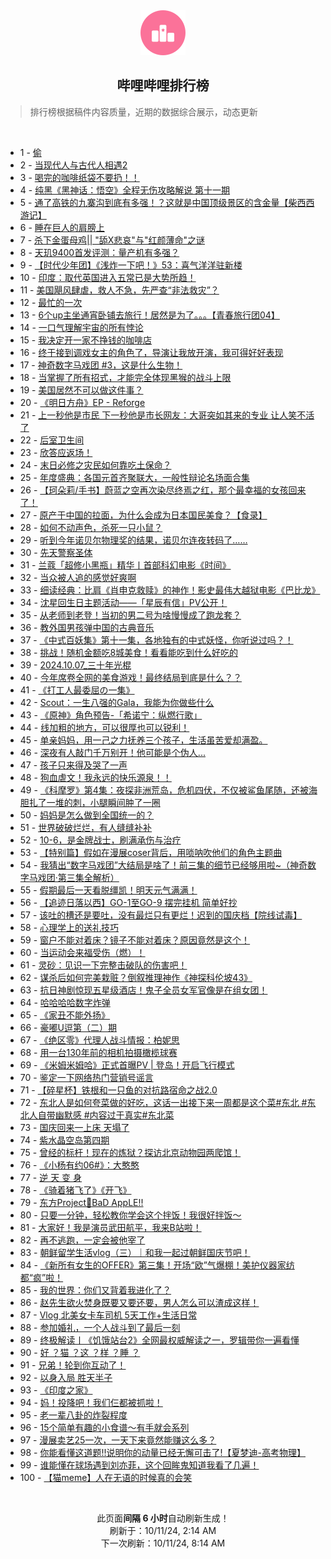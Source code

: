 <div align="center">
    <img src="./assets/icon_rank.png" alt="logo" />
    <h2>哔哩哔哩排行榜</h>
</div>

> 排行榜根据稿件内容质量，近期的数据综合展示，动态更新

<br />

<ul><li><span>1 - <a href=https://www.bilibili.com/BV1jN2WYDELk>偷</a></span></li><li><span>2 - <a href=https://www.bilibili.com/BV1f41CYVEfo>当现代人与古代人相遇2</a></span></li><li><span>3 - <a href=https://www.bilibili.com/BV1B82LYhESg>喝完的咖啡纸袋不要扔！！</a></span></li><li><span>4 - <a href=https://www.bilibili.com/BV1t825YkEwN>纯黑《黑神话：悟空》全程无伤攻略解说&nbsp;第十一期</a></span></li><li><span>5 - <a href=https://www.bilibili.com/BV1ku2nYnEEU>通了高铁的九寨沟到底有多强！？这就是中国顶级景区的含金量【柴西西游记】</a></span></li><li><span>6 - <a href=https://www.bilibili.com/BV1tD27YREZ5>睡在巨人的肩膀上</a></span></li><li><span>7 - <a href=https://www.bilibili.com/BV1UJ2HYaEY3>杀下金蛋母鸡||&nbsp;&quot;舔X悲哀&quot;与&quot;红颜薄命&quot;之谜</a></span></li><li><span>8 - <a href=https://www.bilibili.com/BV1iu2AY4EcX>天玑9400首发评测：量产机有多强？</a></span></li><li><span>9 - <a href=https://www.bilibili.com/BV1sK2nYpEER>【时代少年团】《浅炸一下吧！》53：喜气洋洋驻新楼</a></span></li><li><span>10 - <a href=https://www.bilibili.com/BV1KF2nYtEdX>印度：取代英国进入五常已是大势所趋！</a></span></li><li><span>11 - <a href=https://www.bilibili.com/BV1Bn2pYDE9L>美国飓风肆虐，救人不急，先严查“非法救灾”？</a></span></li><li><span>12 - <a href=https://www.bilibili.com/BV1Qf25YQEzm>最忙的一次</a></span></li><li><span>13 - <a href=https://www.bilibili.com/BV18g1eYPE65>6个up主坐通宵卧铺去旅行！居然是为了。。。【青春旅行团04】</a></span></li><li><span>14 - <a href=https://www.bilibili.com/BV1nN2jYqEn4>一口气理解宇宙的所有悖论</a></span></li><li><span>15 - <a href=https://www.bilibili.com/BV1ck1kY5Epd>我决定开一家不挣钱的咖啡店</a></span></li><li><span>16 - <a href=https://www.bilibili.com/BV1Dq2wYEEos>终于接到调戏女主的角色了，导演让我放开演，我可得好好表现</a></span></li><li><span>17 - <a href=https://www.bilibili.com/BV1SK1CYoEFp>神奇数字马戏团&nbsp;#3，这是什么生物！</a></span></li><li><span>18 - <a href=https://www.bilibili.com/BV1g31iY3Eh9>当掌握了所有招式，才能完全体现黑猴的战斗上限</a></span></li><li><span>19 - <a href=https://www.bilibili.com/BV11J2JY9ELb>美国居然不可以做这件事？</a></span></li><li><span>20 - <a href=https://www.bilibili.com/BV1px4je5E24>《明日方舟》EP&nbsp;-&nbsp;Reforge</a></span></li><li><span>21 - <a href=https://www.bilibili.com/BV1Py12YbELY>上一秒他是市民&nbsp;下一秒他是市长网友：大哥突如其来的专业&nbsp;让人笑不活了</a></span></li><li><span>22 - <a href=https://www.bilibili.com/BV1jL2EYBE4s>后室卫生间</a></span></li><li><span>23 - <a href=https://www.bilibili.com/BV1F92nYnEsp>欣答应返场！</a></span></li><li><span>24 - <a href=https://www.bilibili.com/BV1tX2LY1E7x>末日必修之灾民如何靠吃土保命？</a></span></li><li><span>25 - <a href=https://www.bilibili.com/BV1Rq24YxEDX>年度盛典：各国元首齐聚联大，一般性辩论名场面合集</a></span></li><li><span>26 - <a href=https://www.bilibili.com/BV1DP1rYnEt7>【珂朵莉/手书】蔚蓝之空再次染尽终焉之红，那个最幸福的女孩回来了！</a></span></li><li><span>27 - <a href=https://www.bilibili.com/BV1oLxTeKEXz>原产于中国的拉面，为什么会成为日本国民美食？【食录】</a></span></li><li><span>28 - <a href=https://www.bilibili.com/BV1PX1qYAEFt>如何不动声色，杀死一只小鼠？</a></span></li><li><span>29 - <a href=https://www.bilibili.com/BV1eo2xYXEt4>听到今年诺贝尔物理奖的结果，诺贝尔连夜转码了……</a></span></li><li><span>30 - <a href=https://www.bilibili.com/BV1K62EYHEmA>先天警察圣体</a></span></li><li><span>31 - <a href=https://www.bilibili.com/BV1bCx4eUEBx>兰蔻「超修小黑瓶」精华丨首部科幻电影《时间》</a></span></li><li><span>32 - <a href=https://www.bilibili.com/BV1YQ2HY6Ecv>当众被人追的感觉好爽啊</a></span></li><li><span>33 - <a href=https://www.bilibili.com/BV1Q72WYrE5Y>细读经典：比肩《肖申克救赎》的神作！影史最伟大越狱电影《巴比龙》</a></span></li><li><span>34 - <a href=https://www.bilibili.com/BV1hw24YJEV5>沈星回生日主题活动——「星辰有信」PV公开！</a></span></li><li><span>35 - <a href=https://www.bilibili.com/BV1sj2PYrEcN>从老师到老登！当初的男二号为啥慢慢成了跑龙套？</a></span></li><li><span>36 - <a href=https://www.bilibili.com/BV16y19YrEL3>教外国男孩弹中国的古典音乐</a></span></li><li><span>37 - <a href=https://www.bilibili.com/BV17k2HYmEmM>《中式百妖集》第十一集，各地独有的中式妖怪，你听说过吗？！</a></span></li><li><span>38 - <a href=https://www.bilibili.com/BV14H1iYeEev>挑战！随机金额吃8城美食！看看能吃到什么好吃的</a></span></li><li><span>39 - <a href=https://www.bilibili.com/BV19w11YMEM7>2024.10.07_三十年光棍</a></span></li><li><span>40 - <a href=https://www.bilibili.com/BV1xw2EY7EFU>今年席卷全网的美食游戏！最终结局到底是什么？？</a></span></li><li><span>41 - <a href=https://www.bilibili.com/BV1pq2AYuERz>《打工人最委屈の一集》</a></span></li><li><span>42 - <a href=https://www.bilibili.com/BV1Sr2wY1E3D>Scout：一生八强的Gala，我能为你做些什么</a></span></li><li><span>43 - <a href=https://www.bilibili.com/BV1Dq1qYGERM>《原神》角色预告-「希诺宁：纵燃行歌」</a></span></li><li><span>44 - <a href=https://www.bilibili.com/BV1do2NYAEd8>线加粗的地方，可以很厚也可以锐利！</a></span></li><li><span>45 - <a href=https://www.bilibili.com/BV1Uh1kYQE8N>单亲妈妈，用一己之力抚养三个孩子，生活虽苦爱却满盈。</a></span></li><li><span>46 - <a href=https://www.bilibili.com/BV1dh2wYpE3N>深夜有人敲门千万别开！他可能是个伪人...</a></span></li><li><span>47 - <a href=https://www.bilibili.com/BV12W1iYAEDF>孩子只来得及哭了一声</a></span></li><li><span>48 - <a href=https://www.bilibili.com/BV16v2HYHEaF>狗血虐文！我永远的快乐源泉！！</a></span></li><li><span>49 - <a href=https://www.bilibili.com/BV1y41mYfEdw>《科摩罗》第4集：夜探非洲荒岛，危机四伏，不仅被鲨鱼尾随，还被海胆扎了一堆的刺，小腿瞬间肿了一圈</a></span></li><li><span>50 - <a href=https://www.bilibili.com/BV16i2HYDECR>妈妈是怎么做到全国统一的？</a></span></li><li><span>51 - <a href=https://www.bilibili.com/BV1VH1yYiETx>世界破破烂烂，有人缝缝补补</a></span></li><li><span>52 - <a href=https://www.bilibili.com/BV1fr2HY7EwQ>10-6，是金牌战士，刷满承伤与治疗</a></span></li><li><span>53 - <a href=https://www.bilibili.com/BV1zB1iYXEz6>【特别篇】假如在漫展coser背后，用唢呐吹他们的角色主题曲</a></span></li><li><span>54 - <a href=https://www.bilibili.com/BV1v62JYgEDy>我猜出“数字马戏团”大结局是啥了！前三集的细节已经够用啦~（神奇数字马戏团·第三集全解析）</a></span></li><li><span>55 - <a href=https://www.bilibili.com/BV1pC1yYHEGL>假期最后一天看脱缰凯！明天元气满满！</a></span></li><li><span>56 - <a href=https://www.bilibili.com/BV1Ce2cYaE7j>【追迹日落以西】GO-1至GO-9&nbsp;摆完挂机&nbsp;简单好抄</a></span></li><li><span>57 - <a href=https://www.bilibili.com/BV17j12YmEHb>该吐的槽还是要吐，没有最烂只有更烂！迟到的国庆档【院线试毒】</a></span></li><li><span>58 - <a href=https://www.bilibili.com/BV1svxje5ESZ>心理学上的送礼技巧</a></span></li><li><span>59 - <a href=https://www.bilibili.com/BV1T62EYHEws>窗户不能对着床？镜子不能对着床？原因竟然是这个！</a></span></li><li><span>60 - <a href=https://www.bilibili.com/BV1JJ2pYHE84>当运动会来福受伤（燃）！</a></span></li><li><span>61 - <a href=https://www.bilibili.com/BV1Tv2EYREw3>灵砂：见识一下完整击破队的伤害吧！</a></span></li><li><span>62 - <a href=https://www.bilibili.com/BV1Q21eYBEF2>谋杀后如何完美栽赃？倒叙推理神作《神探科伦坡43》</a></span></li><li><span>63 - <a href=https://www.bilibili.com/BV1Pp2JYXEEj>抗日神剧惊现五星级酒店！鬼子全员女军官像是在组女团！</a></span></li><li><span>64 - <a href=https://www.bilibili.com/BV1ng2nYSEXP>哈哈哈哈数字炸弹</a></span></li><li><span>65 - <a href=https://www.bilibili.com/BV1Q21CY8Eiq>《家丑不能外扬》</a></span></li><li><span>66 - <a href=https://www.bilibili.com/BV1752EYuEkX>豪嘟U逗第（二）期</a></span></li><li><span>67 - <a href=https://www.bilibili.com/BV1YC1CYaEVE>《绝区零》代理人战斗情报：柏妮思</a></span></li><li><span>68 - <a href=https://www.bilibili.com/BV1dE4LeFEsc>用一台130年前的相机拍摄橄榄球赛</a></span></li><li><span>69 - <a href=https://www.bilibili.com/BV17usderEtR>《米姆米姆哈》正式首曝PV&nbsp;|&nbsp;登岛！开启飞行模式</a></span></li><li><span>70 - <a href=https://www.bilibili.com/BV1HM1yYLEwu>鉴定一下网络热门营销号谣言</a></span></li><li><span>71 - <a href=https://www.bilibili.com/BV1WQxsevEAg>【碎星杯】铁根和一只鱼的对抗路宿命之战2.0</a></span></li><li><span>72 - <a href=https://www.bilibili.com/BV19u1mY3Eh8>东北人是如何夸菜做的好吃，这话一出接下来一周都是这个菜#东北&nbsp;#东北人自带幽默感&nbsp;#内容过于真实#东北菜</a></span></li><li><span>73 - <a href=https://www.bilibili.com/BV1942EYcEVr>国庆回来一上床&nbsp;天塌了</a></span></li><li><span>74 - <a href=https://www.bilibili.com/BV1Bp2pYJEki>紫水晶空岛第四期</a></span></li><li><span>75 - <a href=https://www.bilibili.com/BV1EE2nY5EU2>曾经的标杆！现在的炼狱？探访北京动物园两爬馆！</a></span></li><li><span>76 - <a href=https://www.bilibili.com/BV1sXx4ekEC3>《小杨有约06#》：大憨憨</a></span></li><li><span>77 - <a href=https://www.bilibili.com/BV1iX2xYxEqj>逆&nbsp;天&nbsp;变&nbsp;身</a></span></li><li><span>78 - <a href=https://www.bilibili.com/BV13f2WYyEdN>《骑着猪飞了》《开飞》</a></span></li><li><span>79 - <a href=https://www.bilibili.com/BV13Y2pYkE2s>东方Project🍎BaD&nbsp;AppLE!!</a></span></li><li><span>80 - <a href=https://www.bilibili.com/BV16a11YmEVS>只要一分钟，轻松教你学会这个拌饭！我很好拌饭～</a></span></li><li><span>81 - <a href=https://www.bilibili.com/BV1Ps2JYHEdp>大家好！我是演员武田航平，我来B站啦！</a></span></li><li><span>82 - <a href=https://www.bilibili.com/BV1ie2LYZEpM>再不逃跑，一定会被他宰了</a></span></li><li><span>83 - <a href=https://www.bilibili.com/BV1Wm2nYsEEj>朝鲜留学生活vlog（三）｜和我一起过朝鲜国庆节吧！</a></span></li><li><span>84 - <a href=https://www.bilibili.com/BV1yL24Y6EBq>《新所有女生的OFFER》第三集！开场“欧”气爆棚！美护仪器家纺都“疯”啦！</a></span></li><li><span>85 - <a href=https://www.bilibili.com/BV19N11YKEr8>我的世界：你们又背着我进化了？</a></span></li><li><span>86 - <a href=https://www.bilibili.com/BV1xn1oYREsy>赵先生欲火焚身既要又要还要，男人怎么可以渣成这样！</a></span></li><li><span>87 - <a href=https://www.bilibili.com/BV1hC1CYaEzv>Vlog&nbsp;北美女卡车司机&nbsp;5天工作+生活日常</a></span></li><li><span>88 - <a href=https://www.bilibili.com/BV1EJ2pYHEiz>参加婚礼，一个人战斗到了最后一刻</a></span></li><li><span>89 - <a href=https://www.bilibili.com/BV1Kx1BYzEVE>终极解读丨《饥饿站台2》全网最权威解读之一，罗辑带你一遍看懂</a></span></li><li><span>90 - <a href=https://www.bilibili.com/BV1qh1CY6EtB>好&nbsp;？猫&nbsp;？这&nbsp;？样&nbsp;？睡&nbsp;？</a></span></li><li><span>91 - <a href=https://www.bilibili.com/BV1YS2JYPEpa>兄弟！轮到你互动了！</a></span></li><li><span>92 - <a href=https://www.bilibili.com/BV1Zp2wYZEat>以身入局&nbsp;胜天半子</a></span></li><li><span>93 - <a href=https://www.bilibili.com/BV1Be27YiEBx>《印度之家》</a></span></li><li><span>94 - <a href=https://www.bilibili.com/BV1BA2AYhE1a>妈！投降吧！我们仨都被抓啦！</a></span></li><li><span>95 - <a href=https://www.bilibili.com/BV1xo27YDEog>老一辈八卦的炸裂程度</a></span></li><li><span>96 - <a href=https://www.bilibili.com/BV1mz4Le1EA2>15个简单有趣的小食谱～有手就会系列</a></span></li><li><span>97 - <a href=https://www.bilibili.com/BV11K1qYYE5X>漫展卖艺25一次，一天下来竟然能赚这么多？</a></span></li><li><span>98 - <a href=https://www.bilibili.com/BV15n1yYTEE5>你能看懂这道题!!说明你的动量已经无懈可击了!【夏梦迪-高考物理】</a></span></li><li><span>99 - <a href=https://www.bilibili.com/BV1Me1yYtEer>谁能懂在球场遇到刘亦菲，这个回眸鬼知道我看了几遍！</a></span></li><li><span>100 - <a href=https://www.bilibili.com/BV1Lx2pY7E7R>【猫meme】人在无语的时候真的会笑</a></span></li></ul>

<br />

<p align=center>此页面<strong>间隔 6 小时</strong>自动刷新生成！<br>刷新于：10/11/24, 2:14 AM<br>下一次刷新：10/11/24, 8:14 AM</p>